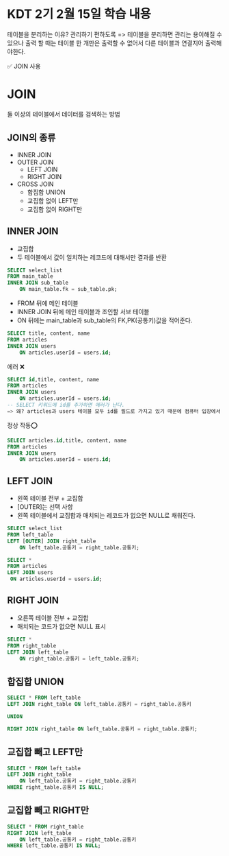 # KDT 2기 2월 15일 학습 내용

테이블을 분리하는 이유? 관리하기 편하도록
=> 테이블을 분리하면 관리는 용이해질 수 있으나 출력 할 때는 테이블 한 개만은 출력할 수 없어서 다른 테이블과 연결지어 출력해야한다.

✅ JOIN 사용

# JOIN
둘 이상의 테이블에서 데이터를 검색하는 방법

## JOIN의 종류
- INNER JOIN
- OUTER JOIN
    - LEFT JOIN
    - RIGHT JOIN
- CROSS JOIN
    - 합집합 UNION
    - 교집합 없이 LEFT만
    - 교집합 없이 RIGHT만
    

## INNER JOIN
- 교집합
- 두 테이블에서 값이 일치하는 레코드에 대해서만 결과를 반환

```SQL
SELECT select_list
FROM main_table
INNER JOIN sub_table
    ON main_table.fk = sub_table.pk;
```
- FROM 뒤에 메인 테이블
- INNER JOIN 뒤에 메인 테이블과 조인할 서브 테이블
- ON 뒤에는 main_table과 sub_table의 FK,PK(공통키)값을 적어준다.

```sql
SELECT title, content, name
FROM articles
INNER JOIN users
    ON articles.userId = users.id;
```

에러 ❌
```sql
SELECT id,title, content, name
FROM articles
INNER JOIN users
    ON articles.userId = users.id;
-- SELECT 키워드에 id를 추가하면 에러가 난다.
=> 왜? articles과 users 테이블 모두 id를 필드로 가지고 있기 때문에 컴퓨터 입장에서 누구의 id인지 헷갈리는 것. `테이블.field`로 지정해준다.
```
정상 작동⭕
```sql
SELECT articles.id,title, content, name
FROM articles
INNER JOIN users
    ON articles.userId = users.id;
```
## LEFT JOIN
- 왼쪽 테이블 전부 + 교집합
- [OUTER]는 선택 사항
- 왼쪽 테이블에서 교집합과 매치되는 레코드가 없으면 NULL로 채워진다.
```SQL
SELECT select_list
FROM left_table
LEFT [OUTER] JOIN right_table
    ON left_table.공통키 = right_table.공통키;
```
```SQL
SELECT *
FROM articles
LEFT JOIN users
 ON articles.userId = users.id;
 ```
 ## RIGHT JOIN
- 오른쪽 테이블 전부 + 교집합
- 매치되는 코드가 없으면 NULL 표시

```SQL
SELECT *
FROM right_table
LEFT JOIN left_table
    ON right_table.공통키 = left_table.공통키;
```
## 합집합 UNION
```SQL
SELECT * FROM left_table
LEFT JOIN right_table ON left_table.공통키 = right_table.공통키

UNION

RIGHT JOIN right_table ON left_table.공통키 = right_table.공통키;
```

## 교집합 빼고 LEFT만
```sql
SELECT * FROM left_table
LEFT JOIN right_table
    ON left_table.공통키 = right_table.공통키
WHERE right_table.공통키 IS NULL;
```

## 교집합 빼고 RIGHT만
```sql
SELECT * FROM right_table
RIGHT JOIN left_table
    ON left_table.공통키 = right_table.공통키
WHERE left_table.공통키 IS NULL;

